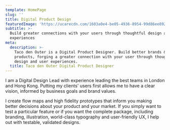 ```yaml
---
template: HomePage
slug: ''
title: Digital Product Design
featuredImage: 'https://ucarecdn.com/1603a0e4-be05-4936-8954-99d86ee89291/'
subtitle: >-
  Build greater connections with your users through thoughtful design and
  experiences
meta:
  description: >-
    Taco den Outer is a Digital Product Designer. Build better brands &
    products, forging a greater connection with your user through thoughtful
    design and user experiences.
  title: Taco den Outer Digital Product Designer
---
```

I am a Digital Design Lead with experience leading the best teams in London and Hong Kong. Putting my clients' users first allows me to have a clear vision, informed by business goals and brand values.

I create flow maps and high fidelity prototypes that inform you making better decisions about your product and your market. If you simply want to test a particular feature or if you want the complete package, including branding, illustration, world-class typography and user-friendly UX, I help out with testable, validated designs.
